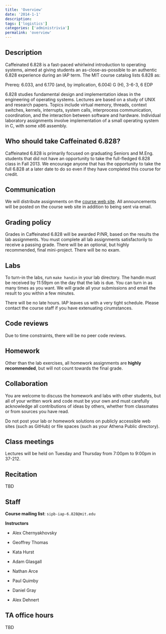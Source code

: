 ```yaml
---
title: 'Overview'
date: '2014-1-1'
description:
tags: ['logistics']
categories: ['administrivia']
permalink: 'overview'
---
```



Description
-----------

Caffeinated 6.828 is a fast-paced whirlwind introduction to operating
systems, aimed at giving students an as-close-as-possible to an
authentic 6.828 experience during an IAP term. The MIT course catalog
lists 6.828 as:

Prereq: 6.033, and 6.170 (and, by implication, 6.004) G (H), 3-6-3, 6 EDP

6.828 studies fundamental design and implementation ideas in the
engineering of operating systems. Lectures are based on a study of
UNIX and research papers. Topics include virtual memory, threads,
context switches, kernels, interrupts, system calls, interprocess
communication, coordination, and the interaction between software and
hardware.  Individual laboratory assignments involve implementation of
a small operating system in C, with some x86 assembly.

Who should take Caffeinated 6.828?
----------------------------------

Caffeinated 6.828 is primarily focused on graduating Seniors and
M.Eng. students that did not have an opportunity to take the
full-fledged 6.828 class in Fall 2013. We encourage anyone that has
the opportunity to take the full 6.828 at a later date to do so even
if they have completed this course for credit.

Communication
-------------

We will distribute assignments on the [course web
site](http://sipb.mit.edu/iap/6.828). All announcements will be posted
on the course web site in addition to being sent via email.

Grading policy
--------------

Grades in Caffeinated 6.828 will be awarded P/NR, based on the results
the lab assignments. You must complete all lab assignments
satisfactorily to receive a passing grade. There will be an optional,
but highly recommended, final mini-project. There will be no exam.

Labs
----

To turn-in the labs, run `make handin` in your lab directory. The
handin must be received by 11:59pm on the day that the lab is due. You
can turn in as many times as you want. We will grade all your
submissions and email the result to you within a few minutes.

There will be no late hours. IAP leaves us with a very tight
schedule. Please contact the course staff if you have extenuating
cirumstances.

Code reviews
------------

Due to time constraints, there will be no peer code reviews.

Homework
--------

Other than the lab exercises, all homework assignments are **highly
recommended**, but will not count towards the final grade.

Collaboration
-------------

You are welcome to discuss the homework and labs with other students,
but all of your written work and code must be your own and must
carefully acknowledge all contributions of ideas by others, whether
from classmates or from sources you have read.

Do not post your lab or homework solutions on publicly accessible web
sites (such as GitHub) or file spaces (such as your Athena Public
directory).

Class meetings
--------------

Lectures will be held on Tuesday and Thursday from 7:00pm to 9:00pm in
37-212.

Recitation
----------

TBD

Staff
-----


**Course mailing list**: `sipb-iap-6.828@mit.edu`

**Instructors**

- Alex Chernyakhovsky

- Geoffrey Thomas

- Kata Hurst

- Adam Glasgall

- Nathan Arce

- Paul Quimby

- Daniel Gray

- Alex Dehnert

TA office hours
---------------

TBD

